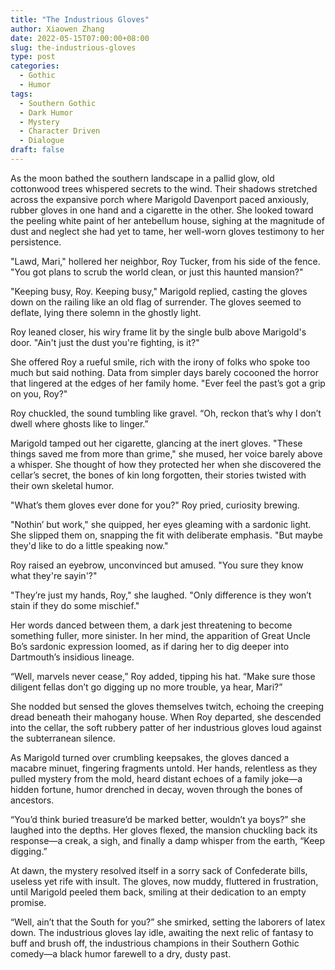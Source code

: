 ```yaml
---
title: "The Industrious Gloves"
author: Xiaowen Zhang
date: 2022-05-15T07:00:00+08:00
slug: the-industrious-gloves
type: post
categories:
  - Gothic
  - Humor
tags:
  - Southern Gothic
  - Dark Humor
  - Mystery
  - Character Driven
  - Dialogue
draft: false
---
```


As the moon bathed the southern landscape in a pallid glow, old cottonwood trees whispered secrets to the wind. Their shadows stretched across the expansive porch where Marigold Davenport paced anxiously, rubber gloves in one hand and a cigarette in the other. She looked toward the peeling white paint of her antebellum house, sighing at the magnitude of dust and neglect she had yet to tame, her well-worn gloves testimony to her persistence.

"Lawd, Mari," hollered her neighbor, Roy Tucker, from his side of the fence. "You got plans to scrub the world clean, or just this haunted mansion?"

"Keeping busy, Roy. Keeping busy," Marigold replied, casting the gloves down on the railing like an old flag of surrender. The gloves seemed to deflate, lying there solemn in the ghostly light.

Roy leaned closer, his wiry frame lit by the single bulb above Marigold's door. "Ain't just the dust you're fighting, is it?"

She offered Roy a rueful smile, rich with the irony of folks who spoke too much but said nothing. Data from simpler days barely cocooned the horror that lingered at the edges of her family home. "Ever feel the past’s got a grip on you, Roy?"

Roy chuckled, the sound tumbling like gravel. “Oh, reckon that’s why I don’t dwell where ghosts like to linger.”

Marigold tamped out her cigarette, glancing at the inert gloves. "These things saved me from more than grime," she mused, her voice barely above a whisper. She thought of how they protected her when she discovered the cellar’s secret, the bones of kin long forgotten, their stories twisted with their own skeletal humor.

"What’s them gloves ever done for you?" Roy pried, curiosity brewing.

"Nothin’ but work," she quipped, her eyes gleaming with a sardonic light. She slipped them on, snapping the fit with deliberate emphasis. "But maybe they'd like to do a little speaking now."

Roy raised an eyebrow, unconvinced but amused. "You sure they know what they're sayin'?"

"They’re just my hands, Roy," she laughed. "Only difference is they won’t stain if they do some mischief."

Her words danced between them, a dark jest threatening to become something fuller, more sinister. In her mind, the apparition of Great Uncle Bo’s sardonic expression loomed, as if daring her to dig deeper into Dartmouth’s insidious lineage.

“Well, marvels never cease,” Roy added, tipping his hat. “Make sure those diligent fellas don’t go digging up no more trouble, ya hear, Mari?”

She nodded but sensed the gloves themselves twitch, echoing the creeping dread beneath their mahogany house. When Roy departed, she descended into the cellar, the soft rubbery patter of her industrious gloves loud against the subterranean silence.

As Marigold turned over crumbling keepsakes, the gloves danced a macabre minuet, fingering fragments untold. Her hands, relentless as they pulled mystery from the mold, heard distant echoes of a family joke—a hidden fortune, humor drenched in decay, woven through the bones of ancestors.

“You’d think buried treasure’d be marked better, wouldn’t ya boys?” she laughed into the depths. Her gloves flexed, the mansion chuckling back its response—a creak, a sigh, and finally a damp whisper from the earth, “Keep digging.”

At dawn, the mystery resolved itself in a sorry sack of Confederate bills, useless yet rife with insult. The gloves, now muddy, fluttered in frustration, until Marigold peeled them back, smiling at their dedication to an empty promise.

“Well, ain’t that the South for you?” she smirked, setting the laborers of latex down. The industrious gloves lay idle, awaiting the next relic of fantasy to buff and brush off, the industrious champions in their Southern Gothic comedy—a black humor farewell to a dry, dusty past.